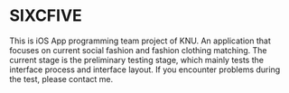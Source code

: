 # SIXCFIVE
This is iOS App programming team project of KNU. An application that focuses on current social fashion and fashion clothing matching. The current stage is the preliminary testing stage, which mainly tests the interface process and interface layout. If you encounter problems during the test, please contact me.
